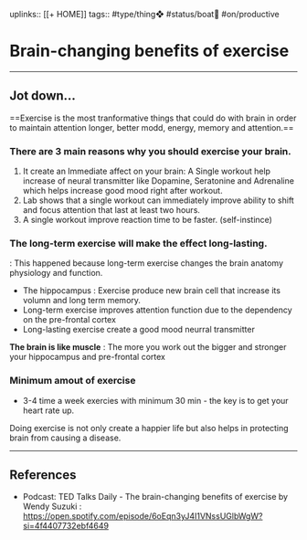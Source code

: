 uplinks:: [[+ HOME]]
tags:: #type/thing❖ #status/boat🚤 #on/productive 

# Brain-changing benefits of exercise
---
## Jot down...
==Exercise is the most tranformative things that could do with brain in order to maintain attention longer, better modd, energy, memory and attention.==

### There are 3 main reasons why you should exercise your brain.
1. It create an Immediate affect on your brain: A Single workout help increase of neural transmitter like Dopamine, Seratonine and Adrenaline which helps increase good mood right after workout.
2. Lab shows that a single workout can immediately improve ability to shift and focus attention that last at least two hours.
3. A single workout improve reaction time to be faster. (self-instince)

### The long-term exercise will make the effect long-lasting. 
: This happened because long-term exercise changes the brain anatomy physiology and function.
- The hippocampus : Exercise produce new brain cell that increase its volumn and long term memory.
- Long-term exercise improves attention function due to the dependency on the pre-frontal cortex
- Long-lasting exercise create a good mood neurral transmitter

**The brain is like muscle**
: The more you work out the bigger and stronger your hippocampus and pre-frontal cortex

### Minimum amout of exercise
- 3-4 time a week exercies with minimum 30 min - the key is to get your heart rate up.

Doing exercise is not only create a happier life but also helps in protecting brain from causing a disease.

---
## References
- Podcast: TED Talks Daily - The brain-changing benefits of exercise by Wendy Suzuki :  https://open.spotify.com/episode/6oEqn3yJ4I1VNssUGlbWgW?si=4f4407732ebf4649